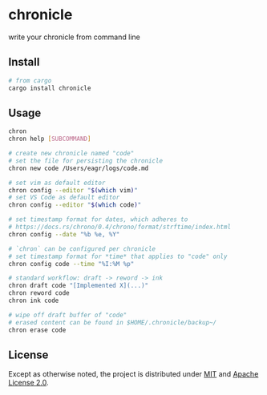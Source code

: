 # chronicle

write your chronicle from command line

## Install

```sh
# from cargo
cargo install chronicle
```

## Usage

```sh
chron
chron help [SUBCOMMAND]
```

```sh
# create new chronicle named "code"
# set the file for persisting the chronicle
chron new code /Users/eagr/logs/code.md

# set vim as default editor
chron config --editor "$(which vim)"
# set VS Code as default editor
chron config --editor "$(which code)"

# set timestamp format for dates, which adheres to
# https://docs.rs/chrono/0.4/chrono/format/strftime/index.html
chron config --date "%b %e, %Y"

# `chron` can be configured per chronicle
# set timestamp format for *time* that applies to "code" only
chron config code --time "%I:%M %p"

# standard workflow: draft -> reword -> ink
chron draft code "[Implemented X](...)"
chron reword code
chron ink code

# wipe off draft buffer of "code"
# erased content can be found in $HOME/.chronicle/backup~/
chron erase code
```

## License

Except as otherwise noted, the project is distributed under
[MIT](./LICENSE-MIT) and [Apache License 2.0](./LICENSE-Apache).
